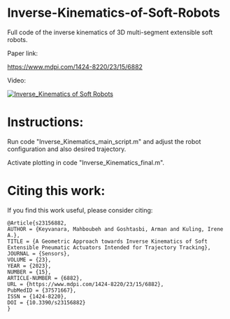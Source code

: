 # Inverse-Kinematics-of-Soft-Robots

Full code of the inverse kinematics of 3D multi-segment extensible soft robots.

Paper link:

https://www.mdpi.com/1424-8220/23/15/6882


Video: 

[![Inverse_Kinematics of Soft Robots](https://img.youtube.com/vi/EYuKwtSX3gg/0.jpg)](https://www.youtube.com/watch?v=EYuKwtSX3gg)


# Instructions: 
Run code "Inverse_Kinematics_main_script.m" and adjust the robot configuration and also desired trajectory. 

Activate plotting in code "Inverse_Kinematics_final.m".


# Citing this work:
If you find this work useful, please consider citing: 


```
@Article{s23156882,
AUTHOR = {Keyvanara, Mahboubeh and Goshtasbi, Arman and Kuling, Irene A.},
TITLE = {A Geometric Approach towards Inverse Kinematics of Soft Extensible Pneumatic Actuators Intended for Trajectory Tracking},
JOURNAL = {Sensors},
VOLUME = {23},
YEAR = {2023},
NUMBER = {15},
ARTICLE-NUMBER = {6882},
URL = {https://www.mdpi.com/1424-8220/23/15/6882},
PubMedID = {37571667},
ISSN = {1424-8220},
DOI = {10.3390/s23156882}
}
```



